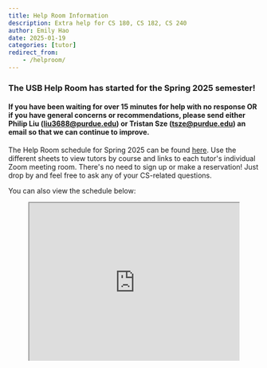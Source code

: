 ```yaml
---
title: Help Room Information
description: Extra help for CS 180, CS 182, CS 240
author: Emily Hao
date: 2025-01-19
categories: [tutor]
redirect_from:
    - /helproom/
---
```


<!---
### The USB Help Room is now closed for the summer!
--->
### The USB Help Room has started for the Spring 2025 semester!

#### If you have been waiting for over 15 minutes for help with no response OR if you have general concerns or recommendations, please send either Philip Liu (liu3688@purdue.edu) or Tristan Sze (tsze@purdue.edu) an email so that we can continue to improve.


The Help Room schedule for Spring 2025 can be found [here](https://docs.google.com/spreadsheets/d/1EW0nFlXFiB5W8d35MutigJuFRrII8i3LKpNGd0-yeUI/pubhtml). Use the different sheets to view tutors by course and links to each tutor's individual Zoom meeting room. There's no need to sign up or make a reservation! Just drop by and feel free to ask any of your CS-related questions.

You can also view the schedule below:

<style>
    .video-container {
    position: relative;
    padding-bottom: 56.25%;
    padding-top: 35px;
    height: 0;
    overflow: hidden;
    } 
    .video-container iframe {
    position: absolute;
    top:0;
    left: 0; 
    width: 100%;
    height: 100%; 
    }
 </style>

<figure class="video-container">
    <iframe src="https://docs.google.com/spreadsheets/d/1EW0nFlXFiB5W8d35MutigJuFRrII8i3LKpNGd0-yeUI/pubhtml?widget=true&amp;headers=false"></iframe>
</figure>
